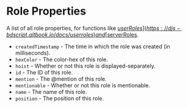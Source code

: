 # Role Properties
A list of all role properties, for functions like [$userRoles](https://djs-bdscript.gitbook.io/docs/userroles) and [$serverRoles](https://djs-bdscript.gitbook.io/docs/serverroles).
- `createdTimestamp` - The time in which the role was created (in milliseconds).
- `hexColor` - The color-hex of this role.
- `hoist` - Whether or not this role is displayed-separately.
- `id` - The ID of this role.
- `mention` - The @mention of this role.
- `mentionable` - Whether or not this role is mentionable.
- `name` - The name of this role.
- `position` - The position of this role.
